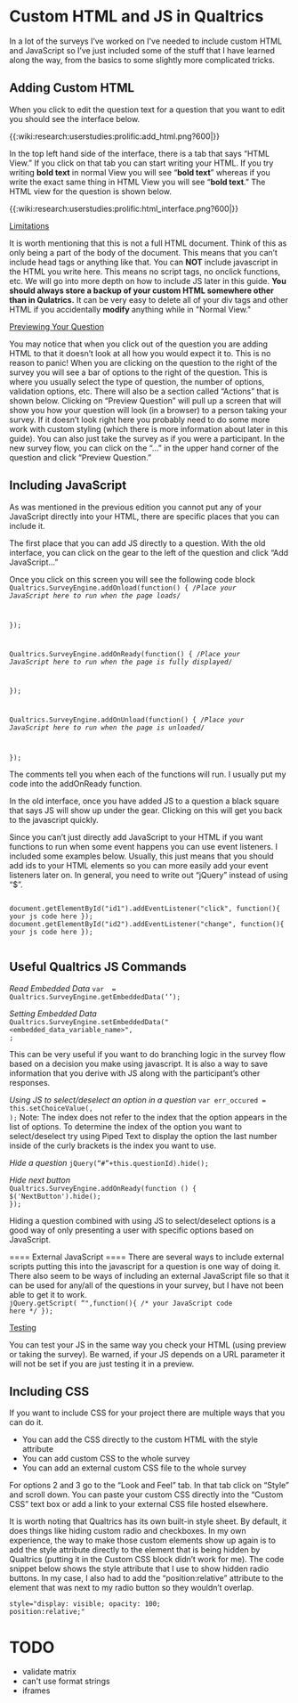# Custom HTML and JS in Qualtrics 

In a lot of the surveys I’ve worked on I've needed to include custom HTML and JavaScript so I’ve just included some of the stuff that I have learned along the way, from the basics to some slightly more complicated tricks.

## Adding Custom HTML 
When you click to edit the question text for a question that you want to edit you should see the interface below. 

{{:wiki:research:userstudies:prolific:add_html.png?600|}}

In the top left hand side of the interface, there is a tab that says “HTML View.” If you click on that tab you can start writing your HTML. If you try writing <b>bold text</b> in normal View you will see “<b>bold text</b>” whereas if you write the exact same thing in HTML View you will see “**bold text**.” The HTML view for the question is shown below. 

{{:wiki:research:userstudies:prolific:html_interface.png?600|}}

<u> Limitations </u>

It is worth mentioning that this is not a full HTML document. Think of this as only being a part of the body of the document. This means that you can’t include head tags or anything like that. You can **NOT** include javascript in the HTML you write here. This means no script tags, no onclick functions, etc. We will go into more depth on how to include JS later in this guide. **You should always store a backup of your custom HTML somewhere other than in Qulatrics.** It can be very easy to delete all of your div tags and other HTML if you accidentally **modify** anything while in "Normal View."


<u>Previewing Your Question</u>

You may notice that when you click out of the question you are adding HTML to that it doesn’t look at all how you would expect it to. This is no reason to panic! When you are clicking on the question to the right of the survey you will see a bar of options to the right of the question. This is where you usually select the type of question, the number of options, validation options, etc. There will also be a section called “Actions” that is shown below. Clicking on “Preview Question” will pull up a screen that will show you how your question will look (in a browser) to a person taking your survey. If it doesn’t look right here you probably need to do some more work with custom styling (which there is more information about later in this guide). You can also just take the survey as if you were a participant. In the new survey flow, you can click on the “…” in the upper hand corner of the question and click “Preview Question.” 




## Including JavaScript 

As was mentioned in the previous edition you cannot put any of your JavaScript directly into your HTML, there are specific places that you can include it.

The first place that you can add JS directly to a question. With the old interface, you can click on the gear to the left of the question and click “Add JavaScript…”

Once you click on this screen you will see the following code block
<code>
Qualtrics.SurveyEngine.addOnload(function()
{
	/*Place your JavaScript here to run when the page loads*/

});

Qualtrics.SurveyEngine.addOnReady(function()
{
	/*Place your JavaScript here to run when the page is fully displayed*/

});

Qualtrics.SurveyEngine.addOnUnload(function()
{
	/*Place your JavaScript here to run when the page is unloaded*/

});
</code>

The comments tell you when each of the functions will run. I usually put my code into the addOnReady function. 

In the old interface, once you have added JS to a question a black square that says JS will show up under the gear. Clicking on this will get you back to the javascript quickly.


Since you can’t just directly add JavaScript to your HTML if you want functions to run when some event happens you can use event listeners. I included some examples below. Usually, this just means that you should add ids to your HTML elements so you can more easily add your event listeners later on. In general, you need to write out “jQuery” instead of using “$”.

<code>
document.getElementById("id1").addEventListener("click", function(){ your js code here });
document.getElementById("id2").addEventListener("change", function(){ your js code here });


</code>

## Useful Qualtrics JS Commands

*Read Embedded Data*
<code>var <js variable_name> = Qualtrics.SurveyEngine.getEmbeddedData(‘<embedded data variable name>’);
</code>

*Setting Embedded Data*
<code>
Qualtrics.SurveyEngine.setEmbeddedData("<embedded_data_variable_name>", <data>;
</code>

This can be very useful if you want to do branching logic in the survey flow based on a decision you make using javascript. It is also a way to save information that you derive with JS along with the participant’s other responses.

*Using JS to select/deselect an option in a question*
<code>var err_occured = this.setChoiceValue(<index>, <true or false>);</code>
Note: The index does not refer to the index that the option appears in the list of options. To determine the index of the option you want to select/deselect try using Piped Text to display the option the last number inside of the curly brackets is the index you want to use.


*Hide a question*
<code>jQuery(“#”+this.questionId).hide();</code>

*Hide next button*
<code>
Qualtrics.SurveyEngine.addOnReady(function () {
$('NextButton').hide();
});
</code>

Hiding a question combined with using JS to select/deselect options is a good way of only presenting a user with specific options based on JavaScript.


==== External JavaScript ====
There are several ways to include external scripts putting this into the javascript for a question is one way of doing it. There also seem to be ways of including an external JavaScript file so that it can be used for any/all of the questions in your survey, but I have not been able to get it to work.
<code>
jQuery.getScript( “<url to script>",function(){
	/* your JavaScript code here */	
	});
</code>



<u>Testing</u>

You can test your JS in the same way you check your HTML (using preview or taking the survey). Be warned, if your JS depends on a URL parameter it will not be set if you are just testing it in a preview.





## Including CSS 

If you want to include CSS for your project there are multiple ways that you can do it.
  - You can add the CSS directly to the custom HTML with the style attribute
  - You can add custom CSS to the whole survey
  - You can add an external custom CSS file to the whole survey

For options 2 and 3 go to the “Look and Feel” tab. In that tab click on “Style” and scroll down. You can paste your custom CSS directly into the “Custom CSS” text box or add a link to your external CSS file hosted elsewhere.

It is worth noting that Qualtrics has its own built-in style sheet. By default, it does things like hiding custom radio and checkboxes. In my own experience, the way to make those custom elements show up again is to add the style attribute directly to the element that is being hidden by Qualtrics (putting it in the Custom CSS block didn’t work for me). The code snippet below shows the style attribute that I use to show hidden radio buttons. In my case, I also had to add the “position:relative” attribute to the element that was next to my radio button so they wouldn’t overlap.

<code>style="display: visible; opacity: 100; position:relative;"</code>


# TODO
- validate matrix
- can't use format strings
- iframes
